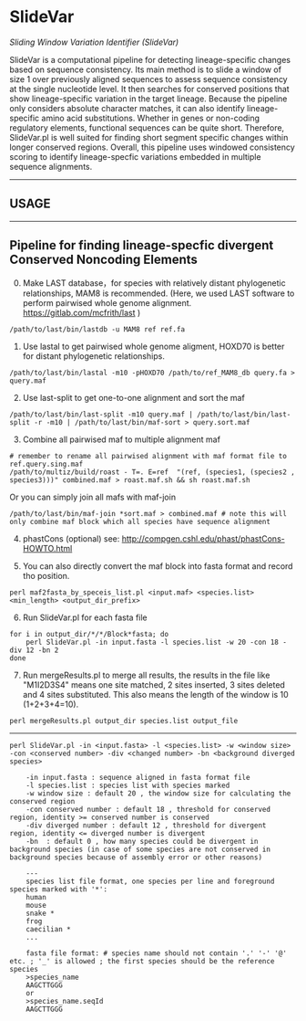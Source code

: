 # SlideVar
_Sliding Window Variation Identifier (SlideVar)_

SlideVar is a computational pipeline for detecting lineage-specific changes based on sequence consistency. Its main method is to slide a window of size 1 over previously aligned sequences to assess sequence consistency at the single nucleotide level. It then searches for conserved positions that show lineage-specific variation in the target lineage. Because the pipeline only considers absolute character matches, it can also identify lineage-specific amino acid substitutions. Whether in genes or non-coding regulatory elements, functional sequences can be quite short. Therefore, SlideVar.pl is well suited for finding short segment specific changes within longer conserved regions. Overall, this pipeline uses windowed consistency scoring to identify lineage-specfic variations embedded in multiple sequence alignments.

---
## USAGE


---
## Pipeline for finding lineage-specfic divergent Conserved Noncoding Elements


0. Make LAST database，for species with relatively distant phylogenetic relationships, MAM8 is recommended. (Here, we used LAST software to perform pairwised whole genome alignment. https://gitlab.com/mcfrith/last )
```
/path/to/last/bin/lastdb -u MAM8 ref ref.fa
```

1. Use lastal to get pairwised whole genome aligment, HOXD70 is better for distant phylogenetic relationships.
```
/path/to/last/bin/lastal -m10 -pHOXD70 /path/to/ref_MAM8_db query.fa > query.maf
```

2. Use last-split to get one-to-one alignment and sort the maf
```
/path/to/last/bin/last-split -m10 query.maf | /path/to/last/bin/last-split -r -m10 | /path/to/last/bin/maf-sort > query.sort.maf 
```

3. Combine all pairwised maf to multiple alignment maf
```
# remember to rename all pairwised alignment with maf format file to ref.query.sing.maf
/path/to/multiz/build/roast - T=. E=ref  "(ref, (species1, (species2 , species3)))" combined.maf > roast.maf.sh && sh roast.maf.sh
```
Or you can simply join all mafs with maf-join
```
/path/to/last/bin/maf-join *sort.maf > combined.maf # note this will only combine maf block which all species have sequence alignment
```

4. phastCons (optional) see: http://compgen.cshl.edu/phast/phastCons-HOWTO.html

5. You can also directly convert the maf block into fasta format and record tho position.
```
perl maf2fasta_by_speceis_list.pl <input.maf> <species.list> <min_length> <output_dir_prefix>
```

6. Run SlideVar.pl for each fasta file
```
for i in output_dir/*/*/Block*fasta; do 
	perl SlideVar.pl -in input.fasta -l species.list -w 20 -con 18 -div 12 -bn 2
done
```

7. Run mergeResults.pl to merge all results, the results in the file like "M1I2D3S4" means one site matched, 2 sites inserted, 3 sites deleted and 4 sites substituted. This also means the length of the window is 10 (1+2+3+4=10).
```
perl mergeResults.pl output_dir species.list output_file
```

---

```
perl SlideVar.pl -in <input.fasta> -l <species.list> -w <window size> -con <conserved number> -div <changed number> -bn <background diverged species>

    -in input.fasta : sequence aligned in fasta format file
    -l species.list : species list with species marked
    -w window size : default 20 , the window size for calculating the conserved region
    -con conserved number : default 18 , threshold for conserved region, identity >= conserved number is conserved
    -div diverged number : default 12 , threshold for divergent region, identity <= diverged number is divergent
    -bn  : default 0 , how many species could be divergent in background species (in case of some species are not conserved in background species because of assembly error or other reasons)

    ---
    species list file format, one species per line and foreground species marked with '*':
    human
    mouse
    snake *
    frog
    caecilian *
    ...

    fasta file format: # species name should not contain '.' '-' '@' etc. ; '_' is allowed ; the first species should be the reference species
    >species_name
    AAGCTTGGG
    or
    >species_name.seqId
    AAGCTTGGG

```
